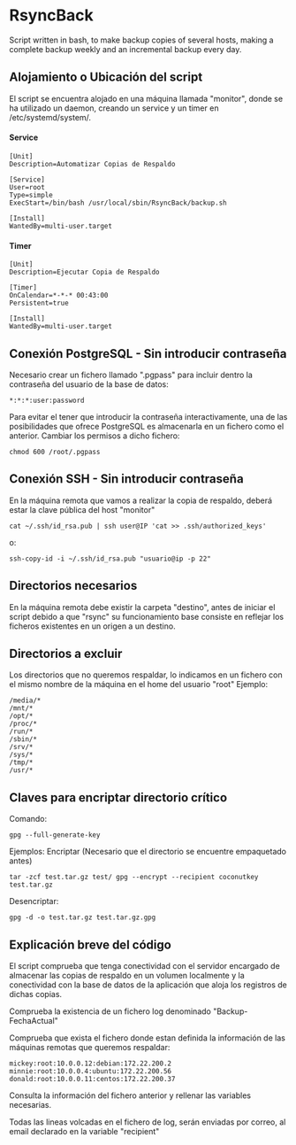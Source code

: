 # RsyncBack
Script written in bash, to make backup copies of several hosts, making a complete backup weekly and an incremental backup every day.

## Alojamiento o Ubicación del script
El script se encuentra alojado en una máquina llamada "monitor", donde se ha utilizado un daemon, creando un service y un timer en /etc/systemd/system/.
#### Service
~~~
[Unit]
Description=Automatizar Copias de Respaldo

[Service]
User=root
Type=simple
ExecStart=/bin/bash /usr/local/sbin/RsyncBack/backup.sh

[Install]
WantedBy=multi-user.target
~~~
#### Timer
~~~
[Unit]
Description=Ejecutar Copia de Respaldo

[Timer]
OnCalendar=*-*-* 00:43:00
Persistent=true

[Install]
WantedBy=multi-user.target
~~~

## Conexión PostgreSQL - Sin introducir contraseña
Necesario crear un fichero llamado ".pgpass" para incluir dentro la contraseña del usuario de la base de datos:
~~~
*:*:*:user:password
~~~

Para evitar el tener que introducir la contraseña interactivamente, una de las posibilidades que ofrece PostgreSQL es almacenarla en un fichero como el anterior.
Cambiar los permisos a dicho fichero:
~~~
chmod 600 /root/.pgpass
~~~
## Conexión SSH - Sin introducir contraseña
En la máquina remota que vamos a realizar la copia de respaldo, deberá estar la clave pública del host "monitor"
~~~
cat ~/.ssh/id_rsa.pub | ssh user@IP 'cat >> .ssh/authorized_keys'
~~~
o:
~~~
ssh-copy-id -i ~/.ssh/id_rsa.pub "usuario@ip -p 22"
~~~

## Directorios necesarios
En la máquina remota debe existir la carpeta "destino", antes de iniciar el script debido a que "rsync" su funcionamiento base consiste
en reflejar los ficheros existentes en un origen a un destino.

## Directorios a excluir
Los directorios que no queremos respaldar, lo indicamos en un fichero con el mismo nombre de la máquina en el home del usuario "root"
Ejemplo:
~~~
/media/*
/mnt/*
/opt/*
/proc/*
/run/*
/sbin/*
/srv/*
/sys/*
/tmp/*
/usr/*
~~~
## Claves para encriptar directorio crítico
Comando:
~~~
gpg --full-generate-key
~~~
Ejemplos: 
Encriptar (Necesario que el directorio se encuentre empaquetado antes) 
~~~
tar -zcf test.tar.gz test/ gpg --encrypt --recipient coconutkey test.tar.gz
~~~
Desencriptar:
~~~
gpg -d -o test.tar.gz test.tar.gz.gpg
~~~

## Explicación breve del código

El script comprueba que tenga conectividad con el servidor encargado de almacenar las copias de respaldo en un volumen localmente y la conectividad con la base de datos de la aplicación que aloja los registros de dichas copias.

Comprueba la existencia de un fichero log denominado "Backup-FechaActual"

Comprueba que exista el fichero donde estan definida la información de las máquinas remotas que queremos respaldar:
~~~
mickey:root:10.0.0.12:debian:172.22.200.2
minnie:root:10.0.0.4:ubuntu:172.22.200.56
donald:root:10.0.0.11:centos:172.22.200.37
~~~
Consulta la información del fichero anterior y rellenar las variables necesarias.



Todas las lineas volcadas en el fichero de log, serán enviadas por correo, al email declarado en la variable "recipient"

